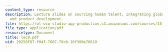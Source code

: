 ```yaml
---
content_type: resource
description: Lecture slides on sourcing human talent, integrating global manufacturing,
  and product development.
file: https://ol-ocw-studio-app-production.s3.amazonaws.com/courses/15-220-global-strategy-and-organization-spring-2008/20258f87f04f760770cb16f380e76610_lec9.pdf
file_type: application/pdf
resourcetype: Document
title: lec9.pdf
uid: 20258f87-f04f-7607-70cb-16f380e76610
---
```


